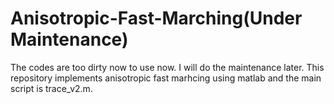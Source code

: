 # Anisotropic-Fast-Marching(Under Maintenance)
The codes are too dirty now to use now. I will do the maintenance later.
This repository implements anisotropic fast marhcing using matlab and the main script is trace_v2.m.
